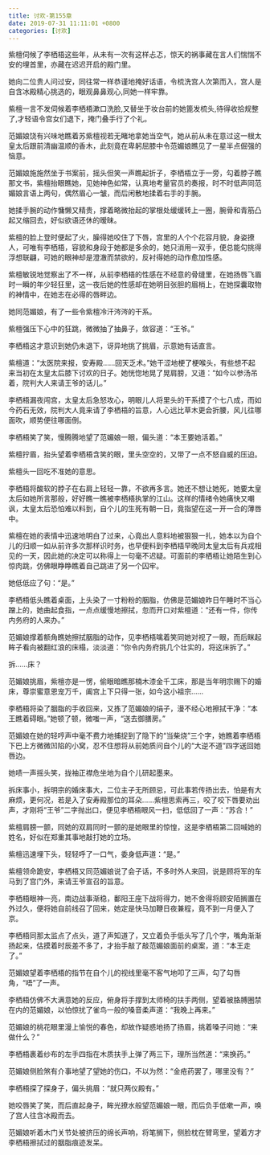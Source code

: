 ```yaml
---
title: 讨欢-第155章
date: 2019-07-31 11:11:01 +0800
categories: [讨欢]
---
```


紫檀伺候了李栖梧这些年，从未有一次有这样忐忑，惊天的祸事藏在言人们惴惴不安的埋首里，亦藏在迟迟开启的殿门里。

她向二位贵人问过安，同往常一样恭谨地掩好话语，令梳洗宫人次第而入，宫人是自含冰殿精心挑选的，眼观鼻鼻观心,同她一样牢靠。

紫檀一言不发伺候着李栖梧漱口洗脸,又替坐于妆台前的她篦发梳头,待得收拾规整了,才轻语令宫女们退下，掩门叠手行了个礼。

范媚娘饶有兴味地瞧着苏紫檀视若无睹地拿她当空气，她从前从未在意过这一根太皇太后跟前清幽温顺的香木，此刻竟在卑躬屈膝中令范媚娘瞧见了一星半点倔强的恼意。

范媚娘施施然坐于书案前，摇头但笑一声瞧起折子，李栖梧立于一旁，勾着脖子瞧那文书，紫檀抬眼瞧她，见她神色如常，认真地考量官员的奏报，时不时低声同范媚娘言语上两句，偶然眉心一皱，而后闲散地揉着右手的手腕。

她揉手腕的动作慵懒又精贵，撑着略微抬起的掌根处缓缓转上一圈，腕骨和青筋凸起又缩回去，好似欲语还休的暧昧。

紫檀的脸上登时便起了火，臊得她咬住了下唇，宫里的人个个花容月貌，身姿撩人，可唯有李栖梧，容貌和身段于她都是多余的，她只消用一双手，便总能勾挑得浮想联翩，可她的眼神却是澄澈而禁欲的，反衬得她的动作愈加性感。

紫檀敏锐地觉察出了不一样，从前李栖梧的性感在不经意的骨缝里，在她扬唇飞眉时一瞬的年少轻狂里，这一夜后她的性感却在她明目张胆的眉梢上，在她探囊取物的神情中，在她志在必得的唇畔边。

她同范媚娘，有了一些令紫檀冷汗涔涔的干系。

紫檀强压下心中的狂跳，微微抽了抽鼻子，敛容道：“王爷。”

李栖梧这才意识到她仍未退下，讶异地挑了挑眉，示意她有话直言。

紫檀道：“太医院来报，安寿殿……回天乏术。”她干涩地梗了梗喉头，有些想不起来当初在太皇太后膝下讨欢的日子。她恍惚地晃了晃肩膀，又道：“如今以参汤吊着，院判大人来请王爷的话儿。”

李栖梧漏夜闯宫，太皇太后急怒攻心，明眼儿人将里头的干系摸了个七八成，而如今药石无效，院判大人竟来请了李栖梧的旨意，人心远比草木更会折腰，风儿往哪面吹，顺势便往哪面倒。

李栖梧笑了笑，慢腾腾地望了范媚娘一眼，偏头道：“本王要她活着。”

紫檀拧眉，抬头望着李栖梧含笑的眼，里头空空的，又带了一点不怒自威的压迫。

紫檀头一回吃不准她的意思。

李栖梧将酸软的脖子在右肩上轻轻一靠，不欲再多言。她还不想让她死，她要太皇太后如她所言那般，好好瞧一瞧被李栖梧执掌的江山。这样的情绪令她痛快又嘲讽，太皇太后恐怕难以料到，自个儿的生死有朝一日，竟指望在这一开一合的薄唇中。

紫檀在她的表情中迅速地明白了过来，心竟出人意料地被狠狠一扎，她本以为自个儿的归顺一如从前许多次那样识时务，也早便料到李栖梧早晚同太皇太后有兵戎相见的一天，因此她的决定可以称得上一句毫不迟疑。可面前的李栖梧让她陌生到心惊肉跳，仿佛眼睁睁瞧着自己跳进了另一个囚牢。

她低低应了句：“是。”

李栖梧低头瞧着桌面，上头染了一寸粉粉的胭脂，仿佛是范媚娘昨日午睡时不当心蹭上的，她曲起食指，一点点缓慢地擦拭，忽而开口对紫檀道：“还有一件，你传内务府的人来办。”

范媚娘撑着额角瞧她擦拭胭脂的动作，见李栖梧噙着笑同她对视了一眼，而后眯起眸子看向被翻红浪的床榻，淡淡道：“你令内务府挑几个壮实的，将这床拆了。”

拆……床？

范媚娘挑眉，紫檀亦是一愣，偷眼暗瞧那楠木漆金千工床，那是当年明宗赐下的婚床，尊崇蜜意恩宠万千，阖宫上下只得一张，如今这小祖宗……

李栖梧将染了胭脂的手收回来，又拣了范媚娘的绢子，漫不经心地擦拭干净：“本王瞧着碍眼。”她顿了顿，微嗤一声，“送去御膳房。”

范媚娘在她的轻哼声中毫不费力地捕捉到了隐下的“当柴烧”三个字，她瞧着李栖梧下巴上方微微凹陷的小窝，忍不住想将从前她质问自个儿的“大逆不道”四字送回她唇边。

她啧一声摇头笑，拢袖正襟危坐地为自个儿研起墨来。

拆床事小，拆明宗的婚床事大，二位主子无所顾忌，可此事若传扬出去，怕是有大麻烦，更何况，若是入了安寿殿那位的耳朵……紫檀思索再三，咬了咬下唇要劝出声，才刚将“王爷”二字抛出口，便见李栖梧眼风一扫，低低回了一声：“苏合！”

紫檀肩膀一颤，同她的双肩同时一颤的是她眼里的惊惶，这是李栖梧第二回喊她的姓名，好似在郑重其事地敲打她的立场。

紫檀迅速埋下头，轻轻呼了一口气，委身低声道：“是。”

紫檀领命跪安，李栖梧又同范媚娘说了会子话，不多时外人来回，说是顾将军的车马到了宫门外，来请王爷宣召的旨意。

李栖梧眼神一亮，南边战事渐稳，鄱阳王座下战将得力，她不舍得将顾安陌搁置在外过久，便将她自前线召了回来，她定是快马加鞭日夜兼程，竟不到一月便入了京。

李栖梧同那太监点了点头，道了声知道了，又立着负手低头写了几个字，嘴角渐渐扬起来，估摸着时辰差不多了，才抬手敲了敲范媚娘面前的桌案，道：“本王走了。”

范媚娘望着李栖梧的指节在自个儿的视线里毫不客气地叩了三声，勾了勾唇角，“唔”了一声。

李栖梧仿佛不大满意她的反应，俯身将手撑到太师椅的扶手两侧，望着被胳膊圈禁在内的范媚娘，以怕惊扰了雀鸟一般的嗓音柔声道：“我晚上再来。”

范媚娘的桃花眼里漫上愉悦的春色，却故作疑惑地扬了扬眉，挑着嗓子问她：“来做什么？”

李栖梧裹着纱布的左手四指在木质扶手上弹了两三下，理所当然道：“来换药。”

范媚娘侧脸煞有介事地望了望她的伤口，不以为然：“金疮药罢了，哪里没有？”

李栖梧探了探身子，偏头挑眉：“就只两仪殿有。”

她咬唇笑了笑，而后直起身子，眸光撩水般望范媚娘一眼，而后负手低嗽一声，唤了宫人往含冰殿而去。

范媚娘听着木门关节处被挤压的绵长声响，将笔搁下，侧脸枕在臂弯里，望着方才李栖梧擦拭过的胭脂痕迹发呆。

